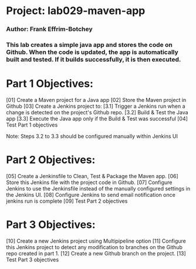 # Project: lab029-maven-app
### Author: Frank Effrim-Botchey
### This lab creates a simple java app and stores the code on Github.  When the code is updated, the app is automatically built and tested.  If it builds successfully, it is then executed.

# Part 1 Objectives: 
[01] Create a Maven project for a Java app
[02] Store the Maven project in Github
[03] Create a Jenkins project to:
    [3.1] Trigger a Jenkins run when a change is detected on the project's Github repo.
    [3.2] Build & Test the Java app
    [3.3] Execute the Java app only if the Build & Test was successful
[04] Test Part 1 objectives

Note: Steps 3.2 to 3.3 should be configured manually within Jenkins UI
    
# Part 2 Objectives: 
[05] Create a Jenkinsfile to Clean, Test & Package the Maven app.
[06] Store this Jenkins file with the project code in Github.
[07] Configure Jenkins to use the Jenkinsfile instead of the manually configured settings in the Jenkins UI.
[08] Configure Jenkins to send email notification once jenkins run is complete
[09] Test Part 2 objectives

# Part 3 Objectives: 
[10] Create a new Jenkins project using Multipipeline option
[11] Configure this Jenkins project to detect any modification to branches on the Github repo created in part 1.
[12] Create a new Github branch on the project.
[13] Test Part 3 objectives